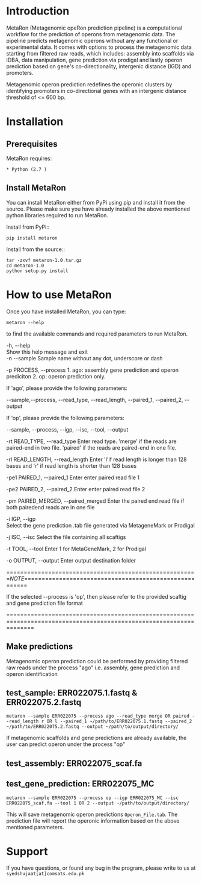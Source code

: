 Introduction
============
MetaRon (Metagenomic opeRon prediction pipeline) is a computational workflow for the prediction of operons from metagenomic data. The pipeline predicts metagenomic operons without any any functional or experimental data. It comes with options to process the metagenomic data starting from filtered raw reads, which includes: assembly into scaffolds via IDBA, data manipulation, gene prediction via prodigal and lastly operon prediction based on gene's co-directionality, intergenic distance (IGD) and promoters.

Metagenomic operon prediction redefines the operonic clusters by identifying promoters in co-directional genes with an intergenic distance threshold of <= 600 bp. 


Installation
============

Prerequisites
-------------
MetaRon requires:

	* Python (2.7 )

Install MetaRon
---------------
You can install MetaRon either from PyPi using pip and install it from the source. Please make sure you have already installed the above mentioned python libraries required to run MetaRon.

Install from PyPi::

	pip install metaron

Install from the source::
	
	tar -zxvf metaron-1.0.tar.gz
	cd metaron-1.0
	python setup.py install

	
How to use MetaRon
==================
Once you have installed MetaRon, you can type:

	metaron --help

to find the available commands and required parameters to run MetaRon. 


  -h,	--help            
	Show this help message and exit					
  -n	--sample
  	Sample name without any dot, underscore or dash
						
  -p 	PROCESS, 		        --process
			1. ago: assembly gene prediction and operon prediciton
                        2. op: operon prediction only. 

If 'ago', please provide the following parameters:

--sample,--process, --read_type, --read_length, --paired_1, --paired_2, --output

If 'op', please provide the following parameters:

--sample, --process, --igp, --isc, --tool, --output 

  -rt 	READ_TYPE,        --read_type
                          Enter read type. 'merge' if the reads are paired-end in two file. 'paired' if the reads are paired-end in one file.
                        						
  -rl 	READ_LENGTH,	    --read_length
                          Enter 'l'if read length is longer than 128 bases and 'r' if read length is shorter than 128 bases
                         
  -pe1 	PAIRED_1, 		    --paired_1
                          Enter enter paired read file 1
  
  -pe2 	PAIRED_2, 		    --paired_2
                          Enter enter paired read file 2
  
  -pm 	PAIRED_MERGED, 	   --paired_merged
                          Enter the paired end read file if both pairedend reads are in one file
                        
  -i 	IGP, 			          --igp      
						              Select the gene prediction .tab file generated via MetageneMark or Prodigal
                         
  -j 	ISC, 			          --isc
						              Select the file containing all scaftigs
  
  -t 	TOOL, 			        --tool
						              Enter 1 for MetaGeneMark, 2 for Prodigal
  
  -o 	OUTPUT, 		        --output
                          Enter output destination folder


=======================================================*NOTE*=======================================================

If the selected --process is  'op', then please refer to the provided scaftig and gene prediction file format
 
====================================================================================================================

Make predictions
------------------
Metagenomic operon prediction could be performed by providing filtered raw reads under the process "ago" i.e. assembly, gene prediction and operon identification

## test_sample: ERR022075.1.fastq & ERR022075.2.fastq

	metaron --sample ERR022075 --process ago --read_type merge OR paired --read_length r OR l --paired_1 ~/path/to/ERR022075.1.fastq --paired_2 ~/path/to/ERR022075.2.fastq --output ~/path/to/output/directory/

If metagenomic scaffolds and gene predictions are already available, the user can predict operon under the process "op"

## test_assembly: ERR022075_scaf.fa 
## test_gene_prediction: ERR022075_MC

	metaron --sample ERR022075 --process op --igp ERR022075_MC --isc ERR022075_scaf.fa --tool 1 OR 2 --output ~/path/to/output/directory/

This will save metagenomic operon predictions ``Operon_File.tab``.  The prediction file will report the operonic information based on the above mentioned parameters. 


Support
========
If you have questions, or found any bug in the program, please write to us at ``syedshujaat[at]comsats.edu.pk``

